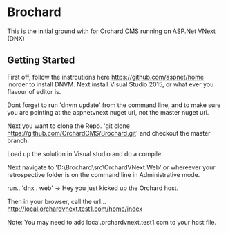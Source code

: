 Brochard
========

This is the initial ground with for Orchard CMS running on ASP.Net VNext (DNX)

Getting Started
---------------

First off, follow the instrcutions here https://github.com/aspnet/home inorder to install DNVM. Next install Visual Studio 2015, or what ever you flavour of editor is. 

Dont forget to run 'dnvm update' from the command line, and to make sure you are pointing at the aspnetvnext nuget url, not the master nuget url.

Next you want to clone the Repo. 'git clone https://github.com/OrchardCMS/Brochard.git' and checkout the master branch.

Load up the solution in Visual studio and do a compile.

Next navigate to 'D:\Brochard\src\OrchardVNext.Web' or whereever your retrospective folder is on the command line in Administrative mode.

run.. 'dnx . web' -> Hey you just kicked up the Orchard host.

Then in your browser, call the url... http://local.orchardvnext.test1.com/home/index

Note: 
You may need to add local.orchardvnext.test1.com to your host file.
